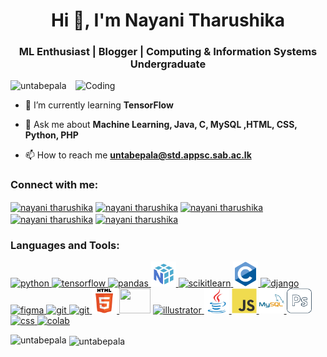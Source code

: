

<h1 align="center">Hi 👋, I'm Nayani Tharushika</h1>
<h3 align="center">ML Enthusiast | Blogger | Computing & Information Systems Undergraduate</h3>
<img align="right" alt="Coding" width="400" src="https://mir-s3-cdn-cf.behance.net/project_modules/disp/601014116770475.6068beff4640a.gif">
<p align="left"> <img src="https://komarev.com/ghpvc/?username=untabepala&label=Profile%20views&color=0e75b6&style=flat" alt="untabepala" /> </p>

- 🌱 I’m currently learning **TensorFlow**

- 💬 Ask me about **Machine Learning, Java, C, MySQL ,HTML, CSS, Python, PHP**

- 📫 How to reach me **untabepala@std.appsc.sab.ac.lk**

<h3 align="left">Connect with me:</h3>
<p align="left">
<a href="https://linkedin.com/in/nayani tharushika" target="blank"><img align="center" src="https://raw.githubusercontent.com/rahuldkjain/github-profile-readme-generator/master/src/images/icons/Social/linked-in-alt.svg" alt="nayani tharushika" height="30" width="40" /></a>
<a href="https://kaggle.com/nayani tharushika" target="blank"><img align="center" src="https://raw.githubusercontent.com/rahuldkjain/github-profile-readme-generator/master/src/images/icons/Social/kaggle.svg" alt="nayani tharushika" height="30" width="40" /></a>
<a href="https://fb.com/nayani tharushika" target="blank"><img align="center" src="https://raw.githubusercontent.com/rahuldkjain/github-profile-readme-generator/master/src/images/icons/Social/facebook.svg" alt="nayani tharushika" height="30" width="40" /></a>
<a href="https://instagram.com/nayani tharushika" target="blank"><img align="center" src="https://raw.githubusercontent.com/rahuldkjain/github-profile-readme-generator/master/src/images/icons/Social/instagram.svg" alt="nayani tharushika" height="30" width="40" /></a>
<a href="https://www.hackerrank.com/nayani tharushika" target="blank"><img align="center" src="https://raw.githubusercontent.com/rahuldkjain/github-profile-readme-generator/master/src/images/icons/Social/hackerrank.svg" alt="nayani tharushika" height="30" width="40" /></a>
</p>

<h3 align="left">Languages and Tools:</h3>
<p align="left">  <a href="https://www.python.org/" target="_blank" rel="noreferrer"> <img src="https://www.vectorlogo.zone/logos/python/python-icon.svg" alt="python" width="40" height="40"/> </a><a href="https://www.tensorflow.org/" target="_blank" rel="noreferrer"> <img src="https://www.vectorlogo.zone/logos/tensorflow/tensorflow-icon.svg" alt="tensorflow" width="40" height="40"/> </a> <a href="https://pandas.pydata.org/" target="_blank" rel="noreferrer"> <img src="https://github.com/valohai/ml-logos/blob/master/pandas.svg" alt="pandas" width="40" height="40"/> </a> <a href="https://numpy.org/" target="_blank" rel="noreferrer"> <img src="https://raw.githubusercontent.com/valohai/ml-logos/d8dfb916e50a93a41f3b1ed2ca7bd3dbc77030a2/numpy.svg" alt="numpy" width="40" height="40"/> </a>  <a href="https://scikit-learn.org/stable/" target="_blank" rel="noreferrer"> <img src="https://seeklogo.com/images/S/scikit-learn-logo-8766D07E2E-seeklogo.com.png" alt="scikitlearn" width="60" height="40"/> </a> <a href="https://www.cprogramming.com/" target="_blank" rel="noreferrer"> <img src="https://raw.githubusercontent.com/devicons/devicon/master/icons/c/c-original.svg" alt="c" width="40" height="40"/> </a> <a href="https://www.djangoproject.com/" target="_blank" rel="noreferrer"> <img src="https://cdn.worldvectorlogo.com/logos/django.svg" alt="django" width="40" height="40"/> </a> <a href="https://www.figma.com/" target="_blank" rel="noreferrer"> <img src="https://www.vectorlogo.zone/logos/figma/figma-icon.svg" alt="figma" width="40" height="40"/> </a> <a href="https://git-scm.com/" target="_blank" rel="noreferrer"> <img src="https://www.vectorlogo.zone/logos/git-scm/git-scm-icon.svg" alt="git" width="40" height="40"/> </a><a href="https://git-scm.com/" target="_blank" rel="noreferrer"> <img src="https://www.vectorlogo.zone/logos/php/php-horizontal.svg" alt="git" width="70" height="40"/> </a>  <a href="https://www.w3.org/html/" target="_blank" rel="noreferrer"> <img src="https://raw.githubusercontent.com/devicons/devicon/master/icons/html5/html5-original-wordmark.svg" alt="html5" width="40" height="40"/> </a><a href="https://logowik.com/latex-logo-vector-60270.html"><img src="https://logowik.com/content/uploads/images/latex6119.logowik.com.webp" width="50" height="40"></a> <a href="https://www.adobe.com/in/products/illustrator.html" target="_blank" rel="noreferrer"> <img src="https://www.vectorlogo.zone/logos/adobe_illustrator/adobe_illustrator-icon.svg" alt="illustrator" width="40" height="40"/> </a><a href="https://www.java.com" target="_blank" rel="noreferrer"> <img src="https://raw.githubusercontent.com/devicons/devicon/master/icons/java/java-original.svg" alt="java" width="40" height="40"/> </a> <a href="https://developer.mozilla.org/en-US/docs/Web/JavaScript" target="_blank" rel="noreferrer"> <img src="https://raw.githubusercontent.com/devicons/devicon/master/icons/javascript/javascript-original.svg" alt="javascript" width="40" height="40"/> </a> <a href="https://www.mysql.com/" target="_blank" rel="noreferrer"> <img src="https://raw.githubusercontent.com/devicons/devicon/master/icons/mysql/mysql-original-wordmark.svg" alt="mysql" width="40" height="40"/> </a> <a href="https://www.photoshop.com/en" target="_blank" rel="noreferrer"> <img src="https://raw.githubusercontent.com/devicons/devicon/master/icons/photoshop/photoshop-line.svg" alt="photoshop" width="40" height="40"/> </a><a href="https://en.wikipedia.org/wiki/CSS" target="_blank" rel="noreferrer"> <img src="https://www.vectorlogo.zone/logos/w3_css/w3_css-official.svg" alt="css" width="40" height="40"/> </a><a href="https://colab.google/" target="_blank" rel="noreferrer"> <img src="https://www.google.com/url?sa=i&url=https%3A%2F%2Fen.m.wikipedia.org%2Fwiki%2FFile%3AGoogle_Colaboratory_SVG_Logo.svg&psig=AOvVaw1vIizEsrsHUxJRp7gAjExX&ust=1712062327966000&source=images&cd=vfe&opi=89978449&ved=0CBIQjRxqFwoTCPjX1qeHoYUDFQAAAAAdAAAAABAE" alt="colab" width="40" height="40"/> </a></p>

<p><img align="left" src="https://github-readme-stats.vercel.app/api/top-langs?username=untabepala&show_icons=true&locale=en&layout=compact" alt="untabepala" /></p>

<p>&nbsp;<img align="center" src="https://github-readme-stats.vercel.app/api?username=untabepala&show_icons=true&locale=en" alt="untabepala" /></p>
